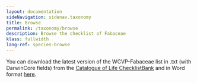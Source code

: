 ```yaml
---
layout: documentation
sideNavigation: sidenav.taxonomy
title: Browse
permalink: /taxonomy/browse
description: Browse the checklist of Fabaceae
klass: fullwidth
lang-ref: species-browse
---
```


You can download the latest version of the WCVP-Fabaceae list in .txt (with DarwinCore fields) from the [Catalogue of Life ChecklistBank](https://data.catalogueoflife.org/dataset/2304/about) and in Word format [here](/media/WCVP_Fabaceae_checklist_May_2022.docx).


<!--react and gbif component-->
<script src="https://unpkg.com/react@16/umd/react.production.min.js"></script>
<script src="https://unpkg.com/react-dom@16/umd/react-dom.production.min.js"></script>

<script src="https://cdn.jsdelivr.net/gh/CatalogueOfLife/portal-components@{{site.col.version}}/umd/col-browser.min.js" ></script>

<div id="tree"></div>

<script>
'use strict';
const e = React.createElement;
class Tree extends React.Component {

    render() {

      return e(
        ColBrowser.Tree,
        { 
          catalogueKey: '{{site.col.catalogueKey}}',
          pathToTree: '/taxonomy/browse',
          pathToSearch: '/taxonomy/search',
          pathToTaxon: '/taxonomy/taxon/',
          defaultTaxonKey: '{{site.col.defaultTaxonKey}}',
          citation: 'top'
        }
      );
    }
  }

const domContainer = document.querySelector('#tree');
ReactDOM.render(e(Tree), domContainer);
</script>
